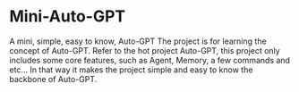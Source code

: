 # Mini-Auto-GPT
A mini, simple, easy to know, Auto-GPT
The project is for learning the concept of Auto-GPT.
Refer to the hot project Auto-GPT, this project only includes some core features, such as Agent, Memory, a few commands and etc... In that way it makes the project simple and easy to know the backbone of Auto-GPT.
